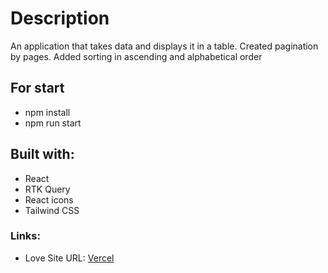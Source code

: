 # Description

An application that takes data and displays it in a table. Created pagination by pages. Added sorting in ascending and alphabetical order

## For start

- npm install
- npm run start

## Built with:

- React
- RTK Query
- React icons
- Tailwind CSS

### Links:

- Love Site URL: [Vercel](sektorbiznes.vercel.app)
